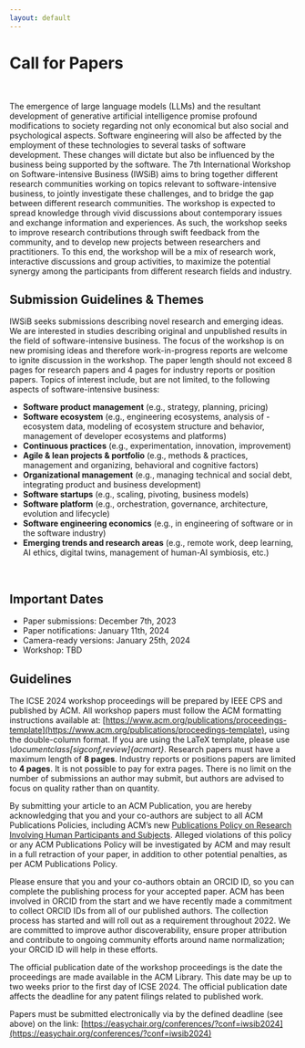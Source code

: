 ```yaml
---
layout: default
---
```


# Call for Papers 

&nbsp;  

The emergence of large language models (LLMs) and the resultant development of generative artificial intelligence promise profound modifications to society regarding not only economical but also social and psychological aspects. Software engineering will also be affected by the employment of these technologies to several tasks of software development. These changes will dictate but also be influenced by the business being supported by the software. The 7th International Workshop on Software-intensive Business (IWSiB) aims to bring together different research communities working on topics relevant to software-intensive business, to jointly investigate these challenges, and to bridge the gap between different research communities. The workshop is expected to spread knowledge through vivid discussions about contemporary issues and exchange information and experiences. As such, the workshop seeks to improve research contributions through swift feedback from the community, and to develop new projects between researchers and practitioners. To this end, the workshop will be a mix of research work, interactive discussions and group activities, to maximize the potential synergy among the participants from different research fields and industry.

## Submission Guidelines & Themes

IWSiB seeks submissions describing novel research and emerging ideas. We are interested in studies describing original and unpublished results in the field of software-intensive business. The focus of the workshop is on new promising ideas and therefore work-in-progress reports are welcome to ignite discussion in the workshop. The paper length should not exceed 8 pages for research papers and 4 pages for industry reports or position papers.
Topics of interest include, but are not limited, to the following aspects of software-intensive business:

- **Software product management** (e.g., strategy, planning, pricing)
- **Software ecosystem** (e.g., engineering ecosystems, analysis of - ecosystem data, modeling of ecosystem structure and behavior, management of developer ecosystems and platforms)
- **Continuous practices** (e.g., experimentation, innovation, improvement)
- **Agile & lean projects & portfolio** (e.g., methods & practices, management and organizing, behavioral and cognitive factors)
- **Organizational management** (e.g., managing technical and social debt, integrating product and business development)
- **Software startups** (e.g., scaling, pivoting, business models)
- **Software platform** (e.g., orchestration, governance, architecture, evolution and lifecycle)
- **Software engineering economics** (e.g., in engineering of software or in the software industry)
- **Emerging trends and research areas** (e.g., remote work, deep learning, AI ethics, digital twins, management of human-AI symbiosis, etc.)

&nbsp;  

## Important Dates ##

- Paper submissions: December 7th, 2023
- Paper notifications: January 11th, 2024
- Camera-ready versions: January 25th, 2024
- Workshop: TBD


## Guidelines ##


The ICSE 2024 workshop proceedings will be prepared by IEEE CPS and
published by ACM. All workshop papers must follow the ACM formatting
instructions available at: [https://www.acm.org/publications/proceedings-template](https://www.acm.org/publications/proceedings-template), using the double-column format. If you are using the LaTeX template, please use _\documentclass[sigconf,review]{acmart}_. Research papers must have a maximum length of **8 pages**. Industry reports or positions papers are limited to **4 pages**. It is not possible to pay for extra pages. There is no limit on the number of submissions an author may submit, but authors are advised to focus on quality rather than on quantity.

By submitting your article to an ACM Publication, you are hereby acknowledging that you and your co-authors are subject to all ACM Publications Policies, including ACM’s new [Publications Policy on Research Involving Human Participants and Subjects](https://www.acm.org/publications/policies/research-involving-human-participants-and-subjects). Alleged violations of this policy or any ACM Publications Policy will be investigated by ACM and may result in a full retraction of your paper, in addition to other potential penalties, as per ACM Publications Policy.

Please ensure that you and your co-authors obtain an ORCID ID, so you can complete the publishing process for your accepted paper. ACM has been involved in ORCID from the start and we have recently made a commitment to collect ORCID IDs from all of our published authors. The collection process has started and will roll out as a requirement throughout 2022. We are committed to improve author discoverability, ensure proper attribution and contribute to ongoing community efforts around name normalization; your ORCID ID will help in these efforts.

The official publication date of the workshop proceedings is
the date the proceedings are made available in the ACM Library. This
date may be up to two weeks prior to the first day of ICSE 2024. The
official publication date affects the deadline for any patent filings
related to published work.

Papers must be submitted electronically via by the defined deadline (see above) on the link: [https://easychair.org/conferences/?conf=iwsib2024](https://easychair.org/conferences/?conf=iwsib2024)

